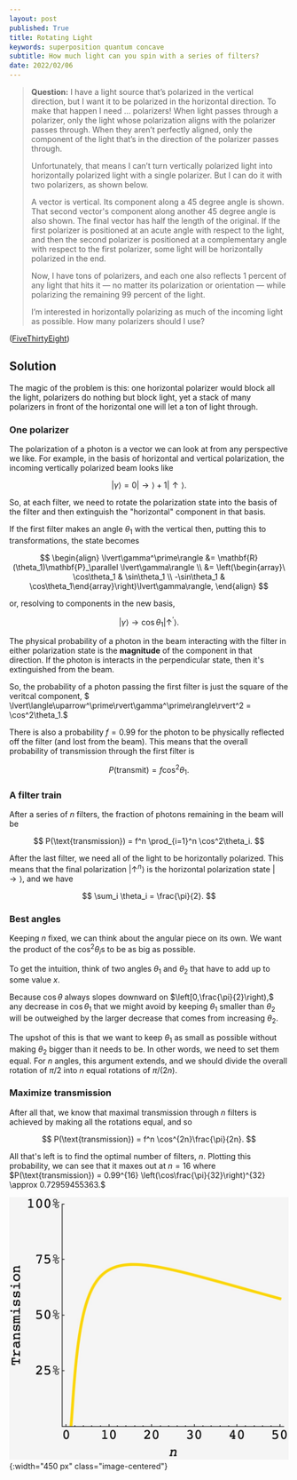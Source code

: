 ```yaml
---
layout: post
published: True
title: Rotating Light
keywords: superposition quantum concave
subtitle: How much light can you spin with a series of filters?
date: 2022/02/06
---
```


>**Question:** I have a light source that’s polarized in the vertical direction, but I want it to be polarized in the horizontal direction. To make that happen I need … polarizers! When light passes through a polarizer, only the light whose polarization aligns with the polarizer passes through. When they aren’t perfectly aligned, only the component of the light that’s in the direction of the polarizer passes through.
>
>Unfortunately, that means I can’t turn vertically polarized light into horizontally polarized light with a single polarizer. But I can do it with two polarizers, as shown below.
>
>A vector is vertical. Its component along a 45 degree angle is shown. That second vector's component along another 45 degree angle is also shown. The final vector has half the length of the original.
If the first polarizer is positioned at an acute angle with respect to the light, and then the second polarizer is positioned at a complementary angle with respect to the first polarizer, some light will be horizontally polarized in the end.
>
>Now, I have tons of polarizers, and each one also reflects 1 percent of any light that hits it — no matter its polarization or orientation — while polarizing the remaining 99 percent of the light.
>
>I’m interested in horizontally polarizing as much of the incoming light as possible. How many polarizers should I use?

<!--more-->

([FiveThirtyEight](https://fivethirtyeight.com/features/a-riddle-that-will-make-you-scream/))

## Solution

The magic of the problem is this: one horizontal polarizer would block all the light, polarizers do nothing but block light, yet a stack of many polarizers in front of the horizontal one will let a ton of light through.

### One polarizer

The polarization of a photon is a vector we can look at from any perspective we like. For example, in the basis of horizontal and vertical polarization, the incoming vertically polarized beam looks like

$$ \lvert\gamma\rangle = 0\lvert\rightarrow\rangle + 1\lvert\uparrow\rangle. $$ 

So, at each filter, we need to rotate the polarization state into the basis of the filter and then extinguish the "horizontal" component in that basis. 

If the first filter makes an angle $\theta_1$ with the vertical then, putting this to transformations, the state becomes

$$
\begin{align}
\lvert\gamma^\prime\rangle &= \mathbf{R}(\theta_1)\mathbf{P}_\parallel \lvert\gamma\rangle \\
&= \left(\begin{array}\ \cos\theta_1 & \sin\theta_1 \\ -\sin\theta_1 & \cos\theta_1\end{array}\right)\lvert\gamma\rangle,
\end{align}
$$

or, resolving to components in the new basis, 

$$ \lvert\gamma\rangle \longrightarrow \cos\theta_1\lvert\uparrow^\prime\rangle. $$

The physical probability of a photon in the beam interacting with the filter in either polarization state is the **magnitude** of the component in that direction. If the photon is interacts in the perpendicular state, then it's extinguished from the beam.

So, the probability of a photon passing the first filter is just the square of the veritcal component, $ \lvert\langle\uparrow^\prime\rvert\gamma^\prime\rangle\rvert^2 = \cos^2\theta_1.$

There is also a probability $f = 0.99$ for the photon to be physically reflected off the filter (and lost from the beam). This means that the overall probability of transmission through the first filter is 

$$ P(\text{transmit}) = f\cos^2\theta_1. $$

### A filter train

After a series of $n$ filters, the fraction of photons remaining in the beam will be

$$ P(\text{transmission}) = f^n \prod_{i=1}^n \cos^2\theta_i. $$

After the last filter, we need all of the light to be horizontally polarized. This means that the final polarization $\lvert\uparrow^n\rangle$ is the horizontal polarization state $\lvert\rightarrow\rangle,$ and we have

$$ \sum_i \theta_i = \frac{\pi}{2}. $$

### Best angles

Keeping $n$ fixed, we can think about the angular piece on its own. We want the product of the $\cos^2\theta_i$s to be as big as possible.

To get the intuition, think of two angles $\theta_1$ and $\theta_2$ that have to add up to some value $x.$ 

Because $\cos\theta$ always slopes downward on $\left[0,\frac{\pi}{2}\right),$ any decrease in $\cos\theta_1$ that we might avoid by keeping $\theta_1$ smaller than $\theta_2$ will be outweighed by the larger decrease that comes from increasing $\theta_2.$ 

The upshot of this is that we want to keep $\theta_1$ as small as possible without making $\theta_2$ bigger than it needs to be. In other words, we need to set them equal. For $n$ angles, this argument extends, and we should divide the overall rotation of $\pi/2$ into $n$ equal rotations of $\pi/(2n).$

### Maximize transmission

After all that, we know that maximal transmission through $n$ filters is achieved by making all the rotations equal, and so

$$ P(\text{transmission}) = f^n \cos^{2n}\frac{\pi}{2n}. $$

All that's left is to find the optimal number of filters, $n.$ Plotting this probability, we can see that it maxes out at $n=16$ where $P(\text{transmission}) = 0.99^{16} \left(\cos\frac{\pi}{32}\right)^{32} \approx 0.72959455363.$

![](/img/2022-02-06-rotating-light.JPG){:width="450 px" class="image-centered"}


<br>
